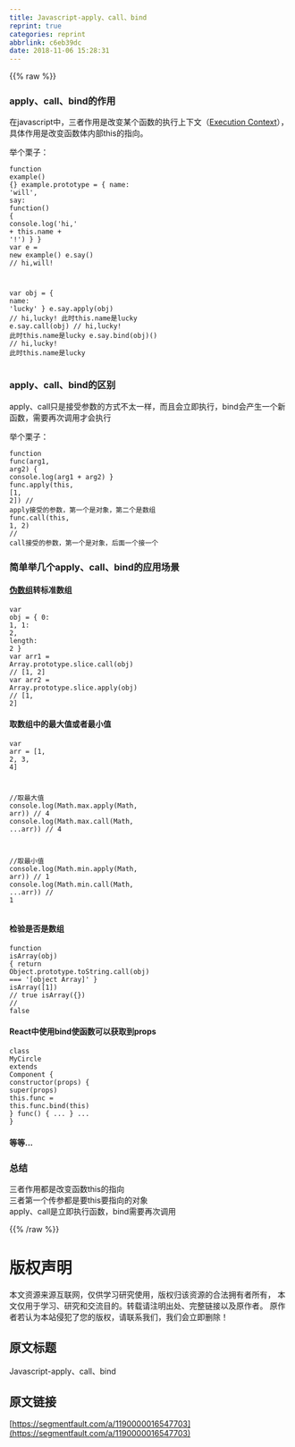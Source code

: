 ```yaml
---
title: Javascript-apply、call、bind
reprint: true
categories: reprint
abbrlink: c6eb39dc
date: 2018-11-06 15:28:31
---
```


{{% raw %}}
<h3 id="articleHeader0">apply&#x3001;call&#x3001;bind&#x7684;&#x4F5C;&#x7528;</h3><p>&#x5728;javascript&#x4E2D;&#xFF0C;&#x4E09;&#x8005;&#x4F5C;&#x7528;&#x662F;&#x6539;&#x53D8;&#x67D0;&#x4E2A;&#x51FD;&#x6570;&#x7684;&#x6267;&#x884C;&#x4E0A;&#x4E0B;&#x6587;&#xFF08;<a href="https://www.ecma-international.org/ecma-262/5.1/#sec-10.3" rel="nofollow noreferrer" target="_blank">Execution Context</a>&#xFF09;&#xFF0C;&#x5177;&#x4F53;&#x4F5C;&#x7528;&#x662F;&#x6539;&#x53D8;&#x51FD;&#x6570;&#x4F53;&#x5185;&#x90E8;this&#x7684;&#x6307;&#x5411;&#x3002;</p><p>&#x4E3E;&#x4E2A;&#x6817;&#x5B50;&#xFF1A;</p><div class="widget-codetool" style="display:none"><div class="widget-codetool--inner"><span class="selectCode code-tool" data-toggle="tooltip" data-placement="top" title="" data-original-title="&#x5168;&#x9009;"></span> <span type="button" class="copyCode code-tool" data-toggle="tooltip" data-placement="top" data-clipboard-text="function example() {}
example.prototype = {
    name: &apos;will&apos;,
    say: function() {
        console.log(&apos;hi,&apos; + this.name + &apos;!&apos;)
    }
}
var e = new example()
e.say() // hi,will!

var obj = {
    name: &apos;lucky&apos;
}
e.say.apply(obj) // hi,lucky! &#x6B64;&#x65F6;this.name&#x662F;lucky
e.say.call(obj) // hi,lucky! &#x6B64;&#x65F6;this.name&#x662F;lucky
e.say.bind(obj)() // hi,lucky! &#x6B64;&#x65F6;this.name&#x662F;lucky" title="" data-original-title="&#x590D;&#x5236;"></span> <span type="button" class="saveToNote code-tool" data-toggle="tooltip" data-placement="top" title="" data-original-title="&#x653E;&#x8FDB;&#x7B14;&#x8BB0;"></span></div></div><pre class="javascript hljs"><code class="javascript"><span class="hljs-function"><span class="hljs-keyword">function</span> <span class="hljs-title">example</span>(<span class="hljs-params"></span>) </span>{}
example.prototype = {
    <span class="hljs-attr">name</span>: <span class="hljs-string">&apos;will&apos;</span>,
    <span class="hljs-attr">say</span>: <span class="hljs-function"><span class="hljs-keyword">function</span>(<span class="hljs-params"></span>) </span>{
        <span class="hljs-built_in">console</span>.log(<span class="hljs-string">&apos;hi,&apos;</span> + <span class="hljs-keyword">this</span>.name + <span class="hljs-string">&apos;!&apos;</span>)
    }
}
<span class="hljs-keyword">var</span> e = <span class="hljs-keyword">new</span> example()
e.say() <span class="hljs-comment">// hi,will!</span>

<span class="hljs-keyword">var</span> obj = {
    <span class="hljs-attr">name</span>: <span class="hljs-string">&apos;lucky&apos;</span>
}
e.say.apply(obj) <span class="hljs-comment">// hi,lucky! &#x6B64;&#x65F6;this.name&#x662F;lucky</span>
e.say.call(obj) <span class="hljs-comment">// hi,lucky! &#x6B64;&#x65F6;this.name&#x662F;lucky</span>
e.say.bind(obj)() <span class="hljs-comment">// hi,lucky! &#x6B64;&#x65F6;this.name&#x662F;lucky</span></code></pre><h3 id="articleHeader1">apply&#x3001;call&#x3001;bind&#x7684;&#x533A;&#x522B;</h3><p>apply&#x3001;call&#x53EA;&#x662F;&#x63A5;&#x53D7;&#x53C2;&#x6570;&#x7684;&#x65B9;&#x5F0F;&#x4E0D;&#x592A;&#x4E00;&#x6837;&#xFF0C;&#x800C;&#x4E14;&#x4F1A;&#x7ACB;&#x5373;&#x6267;&#x884C;&#xFF0C;bind&#x4F1A;&#x4EA7;&#x751F;&#x4E00;&#x4E2A;&#x65B0;&#x51FD;&#x6570;&#xFF0C;&#x9700;&#x8981;&#x518D;&#x6B21;&#x8C03;&#x7528;&#x624D;&#x4F1A;&#x6267;&#x884C;</p><p>&#x4E3E;&#x4E2A;&#x6817;&#x5B50;&#xFF1A;</p><div class="widget-codetool" style="display:none"><div class="widget-codetool--inner"><span class="selectCode code-tool" data-toggle="tooltip" data-placement="top" title="" data-original-title="&#x5168;&#x9009;"></span> <span type="button" class="copyCode code-tool" data-toggle="tooltip" data-placement="top" data-clipboard-text="function func(arg1, arg2) {
    console.log(arg1 + arg2)
}
func.apply(this, [1, 2]) // apply&#x63A5;&#x53D7;&#x7684;&#x53C2;&#x6570;&#xFF0C;&#x7B2C;&#x4E00;&#x4E2A;&#x662F;&#x5BF9;&#x8C61;&#xFF0C;&#x7B2C;&#x4E8C;&#x4E2A;&#x662F;&#x6570;&#x7EC4;
func.call(this, 1, 2) // call&#x63A5;&#x53D7;&#x7684;&#x53C2;&#x6570;&#xFF0C;&#x7B2C;&#x4E00;&#x4E2A;&#x662F;&#x5BF9;&#x8C61;&#xFF0C;&#x540E;&#x9762;&#x4E00;&#x4E2A;&#x63A5;&#x4E00;&#x4E2A;" title="" data-original-title="&#x590D;&#x5236;"></span> <span type="button" class="saveToNote code-tool" data-toggle="tooltip" data-placement="top" title="" data-original-title="&#x653E;&#x8FDB;&#x7B14;&#x8BB0;"></span></div></div><pre class="javascript hljs"><code class="javascript"><span class="hljs-function"><span class="hljs-keyword">function</span> <span class="hljs-title">func</span>(<span class="hljs-params">arg1, arg2</span>) </span>{
    <span class="hljs-built_in">console</span>.log(arg1 + arg2)
}
func.apply(<span class="hljs-keyword">this</span>, [<span class="hljs-number">1</span>, <span class="hljs-number">2</span>]) <span class="hljs-comment">// apply&#x63A5;&#x53D7;&#x7684;&#x53C2;&#x6570;&#xFF0C;&#x7B2C;&#x4E00;&#x4E2A;&#x662F;&#x5BF9;&#x8C61;&#xFF0C;&#x7B2C;&#x4E8C;&#x4E2A;&#x662F;&#x6570;&#x7EC4;</span>
func.call(<span class="hljs-keyword">this</span>, <span class="hljs-number">1</span>, <span class="hljs-number">2</span>) <span class="hljs-comment">// call&#x63A5;&#x53D7;&#x7684;&#x53C2;&#x6570;&#xFF0C;&#x7B2C;&#x4E00;&#x4E2A;&#x662F;&#x5BF9;&#x8C61;&#xFF0C;&#x540E;&#x9762;&#x4E00;&#x4E2A;&#x63A5;&#x4E00;&#x4E2A;</span></code></pre><h3 id="articleHeader2">&#x7B80;&#x5355;&#x4E3E;&#x51E0;&#x4E2A;apply&#x3001;call&#x3001;bind&#x7684;&#x5E94;&#x7528;&#x573A;&#x666F;</h3><h4><a href="http://tongxu.tech/2018/09/27/Javascript-%E4%BC%AA%E6%95%B0%E7%BB%84/" rel="nofollow noreferrer" target="_blank">&#x4F2A;&#x6570;&#x7EC4;</a>&#x8F6C;&#x6807;&#x51C6;&#x6570;&#x7EC4;</h4><div class="widget-codetool" style="display:none"><div class="widget-codetool--inner"><span class="selectCode code-tool" data-toggle="tooltip" data-placement="top" title="" data-original-title="&#x5168;&#x9009;"></span> <span type="button" class="copyCode code-tool" data-toggle="tooltip" data-placement="top" data-clipboard-text="var obj = {
    0: 1,
    1: 2,
    length: 2
}
var arr1 = Array.prototype.slice.call(obj) // [1, 2]
var arr2 = Array.prototype.slice.apply(obj) // [1, 2]" title="" data-original-title="&#x590D;&#x5236;"></span> <span type="button" class="saveToNote code-tool" data-toggle="tooltip" data-placement="top" title="" data-original-title="&#x653E;&#x8FDB;&#x7B14;&#x8BB0;"></span></div></div><pre class="javascript hljs"><code class="javascript"><span class="hljs-keyword">var</span> obj = {
    <span class="hljs-number">0</span>: <span class="hljs-number">1</span>,
    <span class="hljs-number">1</span>: <span class="hljs-number">2</span>,
    <span class="hljs-attr">length</span>: <span class="hljs-number">2</span>
}
<span class="hljs-keyword">var</span> arr1 = <span class="hljs-built_in">Array</span>.prototype.slice.call(obj) <span class="hljs-comment">// [1, 2]</span>
<span class="hljs-keyword">var</span> arr2 = <span class="hljs-built_in">Array</span>.prototype.slice.apply(obj) <span class="hljs-comment">// [1, 2]</span></code></pre><h4>&#x53D6;&#x6570;&#x7EC4;&#x4E2D;&#x7684;&#x6700;&#x5927;&#x503C;&#x6216;&#x8005;&#x6700;&#x5C0F;&#x503C;</h4><div class="widget-codetool" style="display:none"><div class="widget-codetool--inner"><span class="selectCode code-tool" data-toggle="tooltip" data-placement="top" title="" data-original-title="&#x5168;&#x9009;"></span> <span type="button" class="copyCode code-tool" data-toggle="tooltip" data-placement="top" data-clipboard-text="var arr = [1, 2, 3, 4]

//&#x53D6;&#x6700;&#x5927;&#x503C;
console.log(Math.max.apply(Math, arr)) // 4
console.log(Math.max.call(Math, ...arr)) // 4

//&#x53D6;&#x6700;&#x5C0F;&#x503C;
console.log(Math.min.apply(Math, arr)) // 1
console.log(Math.min.call(Math, ...arr)) // 1" title="" data-original-title="&#x590D;&#x5236;"></span> <span type="button" class="saveToNote code-tool" data-toggle="tooltip" data-placement="top" title="" data-original-title="&#x653E;&#x8FDB;&#x7B14;&#x8BB0;"></span></div></div><pre class="javascript hljs"><code class="javascript"><span class="hljs-keyword">var</span> arr = [<span class="hljs-number">1</span>, <span class="hljs-number">2</span>, <span class="hljs-number">3</span>, <span class="hljs-number">4</span>]

<span class="hljs-comment">//&#x53D6;&#x6700;&#x5927;&#x503C;</span>
<span class="hljs-built_in">console</span>.log(<span class="hljs-built_in">Math</span>.max.apply(<span class="hljs-built_in">Math</span>, arr)) <span class="hljs-comment">// 4</span>
<span class="hljs-built_in">console</span>.log(<span class="hljs-built_in">Math</span>.max.call(<span class="hljs-built_in">Math</span>, ...arr)) <span class="hljs-comment">// 4</span>

<span class="hljs-comment">//&#x53D6;&#x6700;&#x5C0F;&#x503C;</span>
<span class="hljs-built_in">console</span>.log(<span class="hljs-built_in">Math</span>.min.apply(<span class="hljs-built_in">Math</span>, arr)) <span class="hljs-comment">// 1</span>
<span class="hljs-built_in">console</span>.log(<span class="hljs-built_in">Math</span>.min.call(<span class="hljs-built_in">Math</span>, ...arr)) <span class="hljs-comment">// 1</span></code></pre><h4>&#x68C0;&#x9A8C;&#x662F;&#x5426;&#x662F;&#x6570;&#x7EC4;</h4><div class="widget-codetool" style="display:none"><div class="widget-codetool--inner"><span class="selectCode code-tool" data-toggle="tooltip" data-placement="top" title="" data-original-title="&#x5168;&#x9009;"></span> <span type="button" class="copyCode code-tool" data-toggle="tooltip" data-placement="top" data-clipboard-text="function isArray(obj) {
    return Object.prototype.toString.call(obj) === &apos;[object Array]&apos;
}
isArray([1]) // true
isArray({}) // false" title="" data-original-title="&#x590D;&#x5236;"></span> <span type="button" class="saveToNote code-tool" data-toggle="tooltip" data-placement="top" title="" data-original-title="&#x653E;&#x8FDB;&#x7B14;&#x8BB0;"></span></div></div><pre class="javascript hljs"><code class="javascript"><span class="hljs-function"><span class="hljs-keyword">function</span> <span class="hljs-title">isArray</span>(<span class="hljs-params">obj</span>) </span>{
    <span class="hljs-keyword">return</span> <span class="hljs-built_in">Object</span>.prototype.toString.call(obj) === <span class="hljs-string">&apos;[object Array]&apos;</span>
}
isArray([<span class="hljs-number">1</span>]) <span class="hljs-comment">// true</span>
isArray({}) <span class="hljs-comment">// false</span></code></pre><h4>React&#x4E2D;&#x4F7F;&#x7528;bind&#x4F7F;&#x51FD;&#x6570;&#x53EF;&#x4EE5;&#x83B7;&#x53D6;&#x5230;props</h4><div class="widget-codetool" style="display:none"><div class="widget-codetool--inner"><span class="selectCode code-tool" data-toggle="tooltip" data-placement="top" title="" data-original-title="&#x5168;&#x9009;"></span> <span type="button" class="copyCode code-tool" data-toggle="tooltip" data-placement="top" data-clipboard-text="class MyCircle extends Component {
    constructor(props) {
        super(props)
        this.func = this.func.bind(this)
    }
    func() {
        ...
    }
    ...
}" title="" data-original-title="&#x590D;&#x5236;"></span> <span type="button" class="saveToNote code-tool" data-toggle="tooltip" data-placement="top" title="" data-original-title="&#x653E;&#x8FDB;&#x7B14;&#x8BB0;"></span></div></div><pre class="javascript hljs"><code class="javascript"><span class="hljs-class"><span class="hljs-keyword">class</span> <span class="hljs-title">MyCircle</span> <span class="hljs-keyword">extends</span> <span class="hljs-title">Component</span> </span>{
    <span class="hljs-keyword">constructor</span>(props) {
        <span class="hljs-keyword">super</span>(props)
        <span class="hljs-keyword">this</span>.func = <span class="hljs-keyword">this</span>.func.bind(<span class="hljs-keyword">this</span>)
    }
    func() {
        ...
    }
    ...
}</code></pre><h4>&#x7B49;&#x7B49;...</h4><h3 id="articleHeader3">&#x603B;&#x7ED3;</h3><p>&#x4E09;&#x8005;&#x4F5C;&#x7528;&#x90FD;&#x662F;&#x6539;&#x53D8;&#x51FD;&#x6570;this&#x7684;&#x6307;&#x5411;<br>&#x4E09;&#x8005;&#x7B2C;&#x4E00;&#x4E2A;&#x4F20;&#x53C2;&#x90FD;&#x662F;&#x8981;this&#x8981;&#x6307;&#x5411;&#x7684;&#x5BF9;&#x8C61;<br>apply&#x3001;call&#x662F;&#x7ACB;&#x5373;&#x6267;&#x884C;&#x51FD;&#x6570;&#xFF0C;bind&#x9700;&#x8981;&#x518D;&#x6B21;&#x8C03;&#x7528;</p>
{{% /raw %}}

# 版权声明
本文资源来源互联网，仅供学习研究使用，版权归该资源的合法拥有者所有，
本文仅用于学习、研究和交流目的。转载请注明出处、完整链接以及原作者。
原作者若认为本站侵犯了您的版权，请联系我们，我们会立即删除！

## 原文标题
Javascript-apply、call、bind

## 原文链接
[https://segmentfault.com/a/1190000016547703](https://segmentfault.com/a/1190000016547703)

